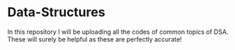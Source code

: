 # Data-Structures
In this repository I will be uploading all the codes of common topics of DSA.
These will surely be helpful as these are perfectly accurate!

